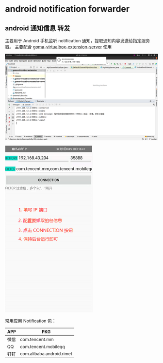 # android notification forwarder

## android 通知信息 转发

主要用于 Android 手机监听 notification 通知，提取通知内容发送给指定服务器。
主要配合 [goma-virtualbox-extension-server](https://github.com/Gomaxx/goma-virtualbox-extension#goma-virtualbox-extension-server) 使用


![PC效果图](./pc.png)

![运行方法](./screen.png)

常用应用 Notification 包：

| APP | PKG |
| --- | --- |
| 微信 | com.tencent.mm |
| QQ  | com.tencent.mobileqq |
| 钉钉 | com.alibaba.android.rimet |

  
  
